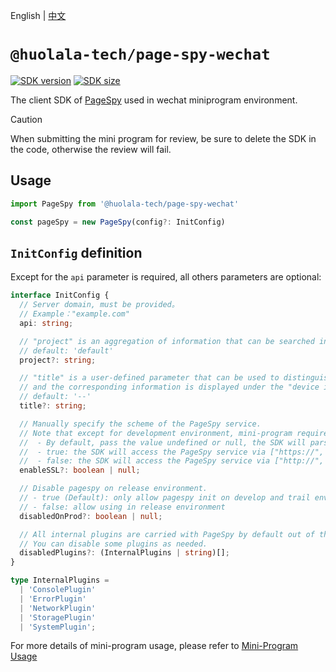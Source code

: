 [npm-image]: https://img.shields.io/npm/v/@huolala-tech/page-spy-wechat?logo=npm&label=version
[npm-url]: https://www.npmjs.com/package/@huolala-tech/page-spy-wechat
[minified-image]: https://img.shields.io/bundlephobia/min/@huolala-tech/page-spy-wechat
[minified-url]: https://unpkg.com/browse/@huolala-tech/page-spy-wechat/dist/iife/index.min.js

English | [中文](./README_ZH.md)

# `@huolala-tech/page-spy-wechat`

[![SDK version][npm-image]][npm-url]
[![SDK size][minified-image]][minified-url]

The client SDK of [PageSpy](https://www.pagespy.org) used in wechat miniprogram environment.

> [!CAUTION]
> When submitting the mini program for review, be sure to delete the SDK in the code, otherwise the review will fail.

## Usage

```ts
import PageSpy from '@huolala-tech/page-spy-wechat'

const pageSpy = new PageSpy(config?: InitConfig)
```

## `InitConfig` definition

Except for the `api` parameter is required, all others parameters are optional:

```ts
interface InitConfig {
  // Server domain, must be provided。
  // Example："example.com"
  api: string;

  // "project" is an aggregation of information that can be searched in the room list on the debug side.
  // default: 'default'
  project?: string;

  // "title" is a user-defined parameter that can be used to distinguish the current debugging client,
  // and the corresponding information is displayed under the "device id" in each debugging connection panel.
  // default: '--'
  title?: string;

  // Manually specify the scheme of the PageSpy service.
  // Note that except for development environment, mini-program requires the scheme to be set to "https", so:
  //  - By default, pass the value undefined or null, the SDK will parse it to TRUE;
  //  - true: the SDK will access the PageSpy service via ["https://", "wss://"];
  //  - false: the SDK will access the PageSpy service via ["http://", "wss://"].
  enableSSL?: boolean | null;

  // Disable pagespy on release environment.
  // - true (Default): only allow pagespy init on develop and trail environment.
  // - false: allow using in release environment
  disabledOnProd?: boolean | null;

  // All internal plugins are carried with PageSpy by default out of the box.
  // You can disable some plugins as needed.
  disabledPlugins?: (InternalPlugins | string)[];
}

type InternalPlugins =
  | 'ConsolePlugin'
  | 'ErrorPlugin'
  | 'NetworkPlugin'
  | 'StoragePlugin'
  | 'SystemPlugin';
```

For more details of mini-program usage, please refer to [Mini-Program Usage](https://github.com/HuolalaTech/page-spy/wiki/%E5%B0%8F%E7%A8%8B%E5%BA%8F%E4%BD%BF%E7%94%A8%E8%AF%B4%E6%98%8E)
